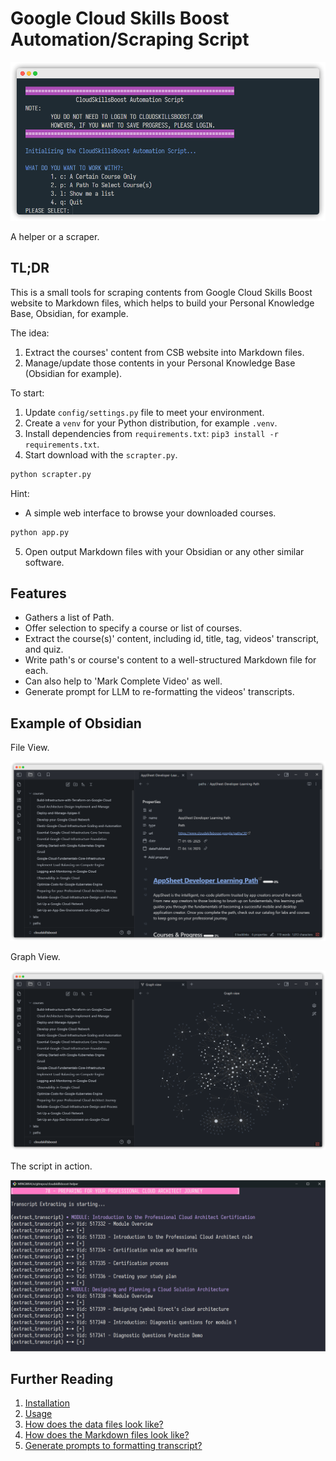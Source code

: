 # Google Cloud Skills Boost Automation/Scraping Script

![Welcome Screen](docs/assets/welcome-screen.png)

A helper or a scraper.

## TL;DR

This is a small tools for scraping contents from Google Cloud Skills Boost website to Markdown files, which helps to build your Personal Knowledge Base, Obsidian, for example.

The idea:

1. Extract the courses' content from CSB website into Markdown files.
2. Manage/update those contents in your Personal Knowledge Base (Obsidian for example).

To start:

1. Update `config/settings.py` file to meet your environment.
2. Create a `venv` for your Python distribution, for example `.venv`.
3. Install dependencies from `requirements.txt`: `pip3 install -r requirements.txt`.
4. Start download with the `scrapter.py`.

```bash
python scrapter.py
```

Hint:

- A simple web interface to browse your downloaded courses.

```bash
python app.py
```

5. Open output Markdown files with your Obsidian or any other similar software.

## Features

- Gathers a list of Path.
- Offer selection to specify a course or list of courses.
- Extract the course(s)' content, including id, title, tag, videos' transcript, and quiz.
- Write path's or course's content to a well-structured Markdown file for each.
- Can also help to 'Mark Complete Video' as well.
- Generate prompt for LLM to re-formatting the videos' transcripts.

## Example of Obsidian

File View.

![Obsidian File View](docs/assets/obsidian-files.png)

Graph View.

![Obsidian File View](docs/assets/obsidian-graph.png)

The script in action.

![The script in action](docs/assets/script-in-action.png)

## Further Reading

1. [Installation](docs/installation.md)
2. [Usage](docs/usage.md)
3. [How does the data files look like?](docs/data.md)
4. [How does the Markdown files look like?](docs/output.md)
5. [Generate prompts to formatting transcript?](docs/promt-llm.md)
